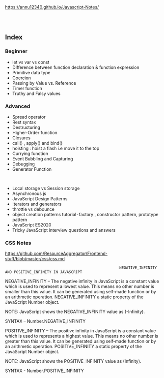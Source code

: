 https://annu12340.github.io/Javascript-Notes/

<br/><br/>

## Index

### Beginner

- let vs var vs const
- Difference between function declaration & function expression
- Primitive data type
- Coercion
- Passing by Value vs. Reference
- Timer function
- Truthy and Falsy values

### Advanced

- Spread operator
- Rest syntax
- Destructuring
- Higher-Order function
- Closures
- call() , apply() and bind()
- hoisting : hoist a flash i.e move it to the top
- Currying function
- Event Bubbling and Capturing
- Debugging
- Generator Function

<br/>

- Local storage vs Session storage
- Asynchronous js
- JavaScript Design Patterns
- Iterators and generators
- throttle vs debounce
- object creation patterns tutorial - factory , constructor pattern, prototype pattern
- JavaScript ES2020
- Tricky JavaScript interview questions and answers


### CSS Notes

https://github.com/ResourceAggregator/Frontend-stuff/blob/master/css/css.md




                                                        NEGATIVE_INFINITY AND POSITIVE_INFINITY IN JAVASCRIPT 

NEGATIVE_INFINITY – 
The negative infinity in JavaScript is a constant value which is used to represent a lowest value. 
This means no other number is smaller than this value. 
It can be generated using self-made function or by an arithmetic operation. 
NEGATIVE_INFINITY a static property of the JavaScript Number object.

NOTE: JavaScript shows the NEGATIVE_INFINITY value as (-Infinity).

SYNTAX – Number.NEGATIVE_INFINITY

POSITIVE_INFINITY – 
The positive infinity in JavaScript is a constant value which is used to represents a highest value. 
This means no other number is greater than this value. 
It can be generated using self-made function or by an arithmetic operation. 
POSITIVE_INFINITY a static property of the JavaScript Number object.

NOTE: JavaScript shows the POSITIVE_INFINITY value as (Infinity).

SYNTAX - Number.POSITIVE_INFINITY
